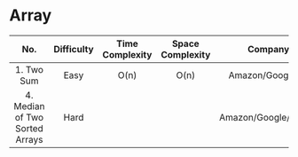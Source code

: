 # Array

|No.|Difficulty|Time Complexity|Space Complexity|Company List|
|:---:|:---:|:---:|:---:|:---:|
| 1. Two Sum | Easy | O(n) | O(n) | Amazon/Google/Adobe |
| 4. Median of Two Sorted Arrays | Hard |   |   | Amazon/Google/ByteDance |
